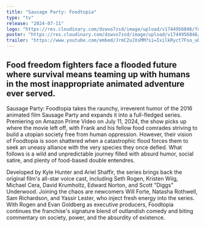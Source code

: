 ```yaml
---
title: "Sausage Party: Foodtopia"
type: "tv"
release: "2024-07-11"
logo: "https://res.cloudinary.com/dzwvo7zsd/image/upload/v1744956046/foodtopia-logo_lfzmhd.webp"
poster: "https://res.cloudinary.com/dzwvo7zsd/image/upload/v1744956046/foodtopia-poster_x17bse.jpg"
trailer: "https://www.youtube.com/embed/JrmC2uJXsMM?si=IxilkRyct7Fso_uD"
---
```


## Food freedom fighters face a flooded future where survival means teaming up with humans in the most inappropriate animated adventure ever served.

Sausage Party: Foodtopia takes the raunchy, irreverent humor of the 2016 animated film Sausage Party and expands it into a full-fledged series. Premiering on Amazon Prime Video on July 11, 2024, the show picks up where the movie left off, with Frank and his fellow food comrades striving to build a utopian society free from human oppression. However, their vision of Foodtopia is soon shattered when a catastrophic flood forces them to seek an uneasy alliance with the very species they once defied. What follows is a wild and unpredictable journey filled with absurd humor, social satire, and plenty of food-based double entendres.

Developed by Kyle Hunter and Ariel Shaffir, the series brings back the original film's all-star voice cast, including Seth Rogen, Kristen Wiig, Michael Cera, David Krumholtz, Edward Norton, and Scott "Diggs" Underwood. Joining the chaos are newcomers Will Forte, Natasha Rothwell, Sam Richardson, and Yassir Lester, who inject fresh energy into the series. With Rogen and Evan Goldberg as executive producers, Foodtopia continues the franchise's signature blend of outlandish comedy and biting commentary on society, power, and the absurdity of existence.